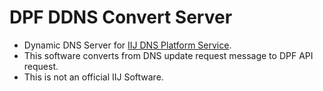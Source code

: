 # DPF DDNS Convert Server
- Dynamic DNS Server for [IIJ DNS Platform Service](https://www.iij.ad.jp/en/biz/dns-pfm/).
- This software converts from DNS update request message to DPF API request.
- This is not an official IIJ Software.
